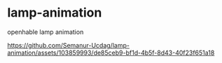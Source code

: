 # lamp-animation
openhable lamp animation







https://github.com/Semanur-Ucdag/lamp-animation/assets/103859993/de85ceb9-bf1d-4b5f-8d43-40f23f651a18

